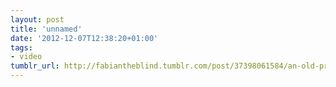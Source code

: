 ```yaml
---
layout: post
title: 'unnamed'
date: '2012-12-07T12:38:20+01:00'
tags:
- video
tumblr_url: http://fabiantheblind.tumblr.com/post/37398061584/an-old-project-by-pdxiii-and-me
---
```


